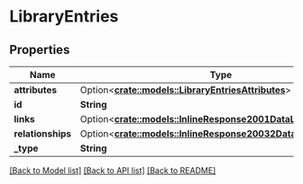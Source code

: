 # LibraryEntries

## Properties

Name | Type | Description | Notes
------------ | ------------- | ------------- | -------------
**attributes** | Option<[**crate::models::LibraryEntriesAttributes**](libraryEntriesAttributes.md)> |  | [optional]
**id** | **String** |  | 
**links** | Option<[**crate::models::InlineResponse2001DataLinks**](inline_response_200_1_data_links.md)> |  | [optional]
**relationships** | Option<[**crate::models::InlineResponse20032DataRelationships**](inline_response_200_32_data_relationships.md)> |  | [optional]
**_type** | **String** |  | 

[[Back to Model list]](../README.md#documentation-for-models) [[Back to API list]](../README.md#documentation-for-api-endpoints) [[Back to README]](../README.md)


